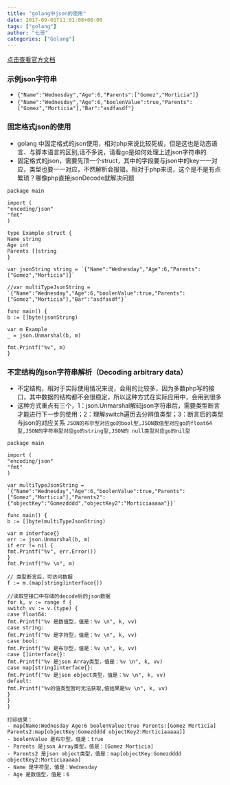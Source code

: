 ```yaml
---
title: "golang中json的使用"
date: 2017-09-01T11:01:08+08:00
tags: ["golang"]
author: "七哥"
categories: ["Golang"]
---
```


[点击查看官方文档](https://blog.golang.org/json-and-go)
### 示例json字符串
- `{"Name":"Wednesday","Age":6,"Parents":["Gomez","Morticia"]}`
- `{"Name":"Wednesday","Age":6,"boolenValue":true,"Parents":["Gomez","Morticia"],"Bar":"asdfasdf"}`

### 固定格式json的使用
- golang 中固定格式的json使用，相对php来说比较死板，但是这也是动态语言、与脚本语言的区别,话不多说，请看go是如何处理上述json字符串的
- 固定格式的json，需要先顶一个struct，其中的字段要与json中的key一一对应，类型也要一一对应，不然解析会报错。相对于php来说，这个是不是有点繁琐？哪像php直接jsonDecode就解决问题

```
package main

import (
"encoding/json"
"fmt"
)

type Example struct {
Name string
Age int
Parents []string
}

var jsonString string = `{"Name":"Wednesday","Age":6,"Parents":["Gomez","Morticia"]}`

//var multiTypeJsonString = `{"Name":"Wednesday","Age":6,"boolenValue":true,"Parents":["Gomez","Morticia"],"Bar":"asdfasdf"}`

func main() {
b := []byte(jsonString)

var m Example
_ = json.Unmarshal(b, m)

fmt.Printf("%v", m)
}
```

### 不定结构的json字符串解析（Decoding arbitrary data）
- 不定结构，相对于实际使用情况来说，会用的比较多，因为多数php写的接口，其中数据的结构都不会很稳定，所以这种方式在实际应用中，会用到很多
- 这种方式重点有三个，1：json.Unmarshal解码json字符串后，需要类型断言才能进行下一步的使用；2：理解switch遍历去分辨值类型；3：断言后的类型与json的对应关系 `JSON的布尔型对应go的bool型,JSON数值型对应go的float64型,JSON的字符串型对应go的string型,JSON的 null类型对应go的nil型`
```
package main

import (
"encoding/json"
"fmt"
)

var multiTypeJsonString = `{"Name":"Wednesday","Age":6,"boolenValue":true,"Parents":["Gomez","Morticia"],"Parents2":{"objectKey":"Gomezdddd","objectKey2":"Morticiaaaaa"}}`

func main() {
b := []byte(multiTypeJsonString)

var m interface{}
err := json.Unmarshal(b, m)
if err != nil {
fmt.Printf("%v", err.Error())
}
fmt.Printf("%v \n", m)

// 类型断言后，可访问数据
f := m.(map[string]interface{})

//读取空接口中存储的decode后的json数据
for k, v := range f {
switch vv := v.(type) {
case float64:
fmt.Printf("%v 是数值型，值是：%v \n", k, vv)
case string:
fmt.Printf("%v 是字符型，值是：%v \n", k, vv)
case bool:
fmt.Printf("%v 是布尔型，值是：%v \n", k, vv)
case []interface{}:
fmt.Printf("%v 是json Array类型，值是：%v \n", k, vv)
case map[string]interface{}:
fmt.Printf("%v 是json object类型，值是：%v \n", k, vv)
default:
fmt.Printf("%v的值类型暂时无法获取,值结果是%v \n", k, vv)
}
}
}

打印结果：
- map[Name:Wednesday Age:6 boolenValue:true Parents:[Gomez Morticia] Parents2:map[objectKey:Gomezdddd objectKey2:Morticiaaaaa]]
- boolenValue 是布尔型，值是：true
- Parents 是json Array类型，值是：[Gomez Morticia]
- Parents2 是json object类型，值是：map[objectKey:Gomezdddd objectKey2:Morticiaaaaa]
- Name 是字符型，值是：Wednesday
- Age 是数值型，值是：6
```